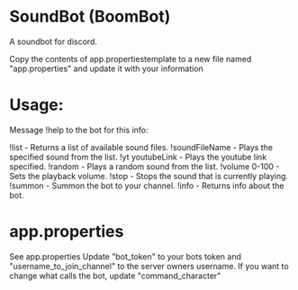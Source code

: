 # SoundBot (BoomBot)
A soundbot for discord. 

Copy the contents of app.propertiestemplate to a new file named "app.properties" and update it with your information
# Usage: 
Message !help to the bot for this info: 

!list             - Returns a list of available sound files.
!soundFileName    - Plays the specified sound from the list.
!yt youtubeLink   - Plays the youtube link specified.
!random           - Plays a random sound from the list.
!volume 0-100     - Sets the playback volume.
!stop             - Stops the sound that is currently playing.
!summon           - Summon the bot to your channel.
!info             - Returns info about the bot.

# app.properties
See app.properties
Update "bot_token" to your bots token and "username_to_join_channel" to the server owners username.
If you want to change what calls the bot, update "command_character"

